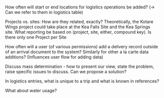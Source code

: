 How often will start or end locations for logistics operations be added? (-> Can we refer to them in logistics table)

Projects vs. sites: How are they related, exactly? Theoretically, the Kotare Wings project could take place at the Kea Falls Site and the Kea Springs site. What  reporting  be based on (project, site, either, compound key). Is there only one Project per Site

How often will a user (of various permissions) add a delivery record outside of an arrival document to the system? Similarly for other a la carte data additions? (Influences user flow for adding data)

Discuss mass determination - how to present our view, state the problem, raise specific issues to discuss. Can we propose a solution?

In logistics entries, what is unique to a trip and what is known in references?

What about water usage?
